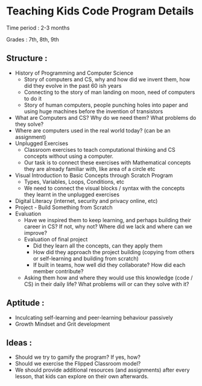 # Teaching Kids Code Program Details 

Time period : 2-3 months

Grades : 7th, 8th, 9th 


## Structure : 
- History of Programming and Computer Science
  - Story of computers and CS, why and how did we invent them, how did they evolve in the past 60 ish years
  - Connecting to the story of man landing on moon, need of computers to do it
  - Story of human computers, people punching holes into paper and using huge machines before the invention of transistors
- What are Computers and CS? Why do we need them? What problems do they solve? 
- Where are computers used in the real world today? (can be an assignment)
- Unplugged Exercises 
  - Classroom exercises to teach computational thinking and CS concepts without using a computer. 
  - Our task is to connect these exercises with Mathematical concepts they are already familiar with, like area of a circle etc
- Visual Introduction to Basic Concepts through Scratch Program 
  - Types, Variables, Loops, Conditions, etc
  - We need to connect the visual blocks / syntax with the concepts they learnt in the unplugged exercises
- Digital Literacy (internet, security and privacy online, etc)
- Project - Build Something from Scratch
- Evaluation
  - Have we inspired them to keep learning, and perhaps building their career in CS? If not, why not? Where did we lack and where can we improve? 
  - Evaluation of final project 
    - Did they learn all the concepts, can they apply them 
    - How did they approach the project building (copying from others or self-learning and building from scratch)
    - If built in teams, how well did they collaborate? How did each member contribute? 
  - Asking them how and where they would use this knowledge (code / CS) in their daily life? What problems will or can they solve with it? 

## Aptitude : 
- Inculcating self-learning and peer-learning behaviour passively 
- Growth Mindset and Grit development 

## Ideas : 
- Should we try to gamify the program? If yes, how? 
- Should we exercise the Flipped Classroom model? 
- We should provide additional resources (and assignments) after every lesson, that kids can explore on their own afterwards. 



